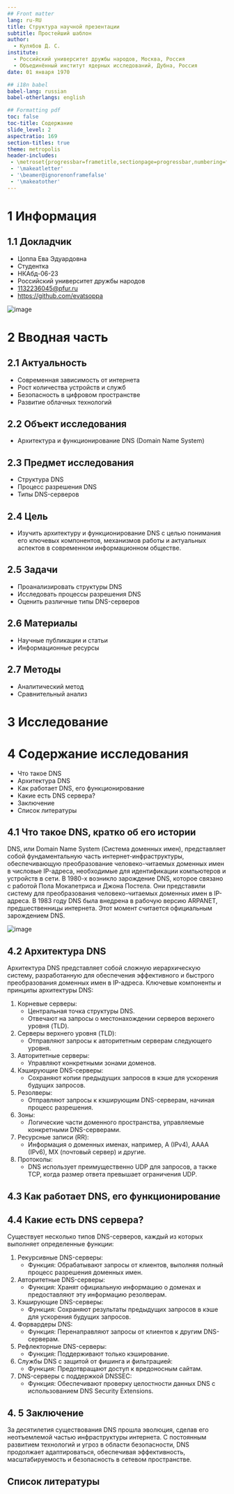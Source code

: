 ```yaml
---
## Front matter
lang: ru-RU
title: Структура научной презентации
subtitle: Простейший шаблон
author:
  - Кулябов Д. С.
institute:
  - Российский университет дружбы народов, Москва, Россия
  - Объединённый институт ядерных исследований, Дубна, Россия
date: 01 января 1970

## i18n babel
babel-lang: russian
babel-otherlangs: english

## Formatting pdf
toc: false
toc-title: Содержание
slide_level: 2
aspectratio: 169
section-titles: true
theme: metropolis
header-includes:
 - \metroset{progressbar=frametitle,sectionpage=progressbar,numbering=fraction}
 - '\makeatletter'
 - '\beamer@ignorenonframefalse'
 - '\makeatother'
---
```


# 1 Информация

## 1.1 Докладчик

  * Цоппа Ева Эдуардовна
  * Студентка
  * НКАбд-06-23
  * Российский университет дружбы народов
  * [1132236045@pfur.ru](mailto:1132236045@pfur.ru)
  * <https://github.com/evatsoppa>

![image](https://github.com/evatsoppa/study_2023-2024_arh-pc/assets/145338773/abeb1135-5a01-4c41-87ad-de7f9c746fdd)


# 2 Вводная часть

## 2.1 Актуальность

- Современная зависимость от интернета
- Рост количества устройств и служб
- Безопасность в цифровом пространстве
- Развитие облачных технологий

## 2.2 Объект исследования

- Архитектура и функционирование DNS (Domain Name System)
  
## 2.3 Предмет исследования

- Структура DNS
- Процесс разрешения DNS
- Типы DNS-серверов

## 2.4 Цель

- Изучить архитектуру и функционирование DNS с целью понимания его ключевых компонентов, механизмов работы и актуальных аспектов в современном информационном обществе.

## 2.5 Задачи

- Проанализировать структуры DNS
- Исследовать процессы разрешения DNS
- Оценить различные типы DNS-серверов

## 2.6 Материалы

- Научные публикации и статьи
- Информационные ресурсы

## 2.7 Методы

- Аналитический метод
- Сравнительный анализ

# 3 Исследование

# 4 Содержание исследования

- Что такое DNS 
- Архитектура DNS
- Как работает DNS, его функционирование
- Какие есть DNS сервера?
- Заключение
- Список литературы

## 4.1 Что такое DNS, кратко об его истории

   DNS, или Domain Name System (Система доменных имен), представляет собой фундаментальную часть интернет-инфраструктуры, обеспечивающую преобразование человеко-читаемых доменных имен в числовые IP-адреса, необходимые для идентификации компьютеров и устройств в сети.
   В 1980-х возникло зарождение DNS, которое связано с работой Пола Мокапетриса и Джона Постела. Они представили систему для преобразования человеко-читаемых доменных имен в IP-адреса. В 1983 году DNS была внедрена в рабочую версию ARPANET, предшественницы интернета. Этот момент считается официальным зарождением DNS. 

![image](https://elcomienzo.ru/wp-content/uploads/2020/02/dns-zapisi-i-server-imen-1.jpg)
   
## 4.2 Архитектура DNS

   Архитектура DNS представляет собой сложную иерархическую систему, разработанную для обеспечения эффективного и быстрого преобразования доменных имен в IP-адреса.
   Ключевые компоненты и принципы архитектуры DNS:
1. Корневые серверы:
   - Центральная точка структуры DNS.
   - Отвечают на запросы о местонахождении серверов верхнего уровня (TLD).
2. Серверы верхнего уровня (TLD):
   - Отправляют запросы к авторитетным серверам следующего уровня.
3. Авторитетные серверы:
   - Управляют конкретными зонами доменов.
4. Кэширующие DNS-серверы:
   - Сохраняют копии предыдущих запросов в кэше для ускорения будущих запросов.
5. Резолверы:
   - Отправляют запросы к кэширующим DNS-серверам, начиная процесс разрешения.
6. Зоны:
   - Логические части доменного пространства, управляемые конкретными DNS-серверами.
7. Ресурсные записи (RR):
   - Информация о доменных именах, например, A (IPv4), AAAA (IPv6), MX (почтовый сервер) и другие.
8. Протоколы:
   - DNS использует преимущественно UDP для запросов, а также TCP, когда размер ответа превышает ограничения UDP.

## 4.3 Как работает DNS, его функционирование


## 4.4 Какие есть DNS сервера?

Существует несколько типов DNS-серверов, каждый из которых выполняет определенные функции:

1. Рекурсивные DNS-серверы:
   - Функция: Обрабатывают запросы от клиентов, выполняя полный процесс разрешения доменных имен.
2. Авторитетные DNS-серверы:
   - Функция: Хранят официальную информацию о доменах и предоставляют эту информацию резолверам. 
3. Кэширующие DNS-серверы:
   - Функция: Сохраняют результаты предыдущих запросов в кэше для ускорения будущих запросов.
4. Форвардеры DNS:
   - Функция: Перенаправляют запросы от клиентов к другим DNS-серверам.
5. Рефлекторные DNS-серверы:
   - Функция: Поддерживают только кэширование.
6. Службы DNS с защитой от фишинга и фильтрацией:
   - Функция: Предотвращают доступ к вредоносным сайтам.
7. DNS-серверы с поддержкой DNSSEC:
   - Функция: Обеспечивают проверку целостности данных DNS с использованием DNS Security Extensions.

## 4. 5 Заключение

   За десятилетия существования DNS прошла эволюция, сделав его неотъемлемой частью инфраструктуры интернета. С постоянным развитием технологий и угроз в области безопасности, DNS продолжает адаптироваться, обеспечивая эффективность, масштабируемость и безопасность в сетевом пространстве.
   
## Список литературы






